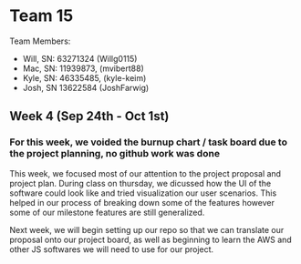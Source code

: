 # Team 15

Team Members: 
- Will, SN: 63271324 (Willg0115)
- Mac, SN: 11939873, (mvibert88)
- Kyle, SN: 46335485, (kyle-keim) 
- Josh, SN 13622584 (JoshFarwig)

## Week 4 (Sep 24th - Oct 1st) 

### For this week, we voided the burnup chart / task board due to the project planning, no github work was done

This week, we focused most of our attention to the project proposal and project plan. 
During class on thursday, we dicussed how the UI of the software could look like and tried 
visualization our user scenarios. This helped in our process of breaking down some of the features 
however some of our milestone features are still generalized.  

Next week, we will begin setting up our repo so that we can translate our proposal onto our project board, as well 
as beginning to learn the AWS and other JS softwares we will need to use for our project. 


